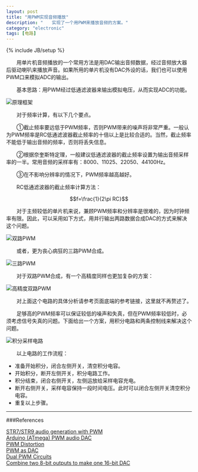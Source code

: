 ```yaml
---
layout: post
title: "用PWM实现音频播放"
description: "　　实现了一个用PWM来播放音频的方案。"
category: "electronic"
tags: [电路]
---
```

{% include JB/setup %}

<div class="spinner">
  <div class="rect1"></div>
  <div class="rect2"></div>
  <div class="rect3"></div>
  <div class="rect4"></div>
  <div class="rect5"></div>
</div>

　　用单片机音频播放的一个常用方法是用DAC输出音频数据，经过音频放大器后驱动喇叭来播放声音。如果所用的单片机没有DAC外设的话，我们也可以使用PWM口来模拟ADC的输出。

　　基本思路：用PWM经过低通滤波器来输出模拟电压，从而实现ADC的功能。

![原理框架]({{site.img_path}}/PWM_as_DAC_1.png)

　　对于频率计算，有以下几个要点。

　　①截止频率要远低于PWM频率，否则PWM带来的噪声将非常严重。一般认为PWM频率是RC低通滤波器截止频率的十倍以上是比较合适的。当然，截止频率不能低于输出音频的频率，否则将丢失信息。

　　②根据奈奎斯特定理，一般建议低通滤波器的截止频率设置为输出音频采样率的一半。常用音频的采样率有：8000、11025、22050、44100Hz。

　　③在不影响分辨率的情况下，PWM频率越高越好。

　　RC低通滤波器的截止频率计算方法：

$$f=\frac{1}{2\pi RC}$$

　　对于主频较低的单片机来说，兼顾PWM频率和分辨率是很难的，因为时钟频率有限。因此，可以采用如下方式，用并行输出两路数据合成DAC的方式来解决这个问题。

![双路PWM]({{site.img_path}}/PWM_as_DAC_2.png)

　　或者，更为丧心病狂的三路PWM合成。

![三路PWM]({{site.img_path}}/PWM_as_DAC_3.png)

　　对于双路PWM合成，有一个高精度同样也更加复杂的方案：

![高精度双路PWM]({{site.img_path}}/PWM_as_DAC_4.png)

　　对上面这个电路的具体分析请参考页面底端的参考链接，这里就不再赘述了。

　　足够高的PWM频率可以保证较低的噪声和失真，但在PWM频率较低时，必须考虑信号失真的问题。下面给出一个方案，用积分电路和两条控制线来解决这个问题。

![积分采样电路]({{site.img_path}}/PWM_as_DAC_5.png)

　　以上电路的工作流程：

* 准备开始积分，闭合左侧开关，清空积分电容。
* 开始积分，断开左侧开关，积分电路工作。
* 积分结束，闭合右侧开关，左侧运放给采样电容充电。
* 断开右侧开关，采样电容保持一段时间电压。此时可以闭合左侧开关清空积分电容。
* 重复以上步骤。

-------------------------------------------

###References

[STR7/STR9 audio generation with PWM](http://www.st.com/st-web-ui/static/active/cn/resource/technical/document/application_note/CD00119860.pdf)  
[Arduino (ATmega) PWM audio DAC](http://wiki.openmusiclabs.com/wiki/PWMDAC)  
[PWM Distortion](http://www.openmusiclabs.com/learning/digital/pwm-dac/pwm-distortion-analysis/)  
[PWM as DAC](http://www.openmusiclabs.com/learning/digital/pwm-dac/)  
[Dual PWM Circuits](http://www.openmusiclabs.com/learning/digital/pwm-dac/dual-pwm-circuits/)  
[Combine two 8-bit outputs to make one 16-bit DAC](http://m.eet.com/media/1134628/15421-93004di.pdf)  
